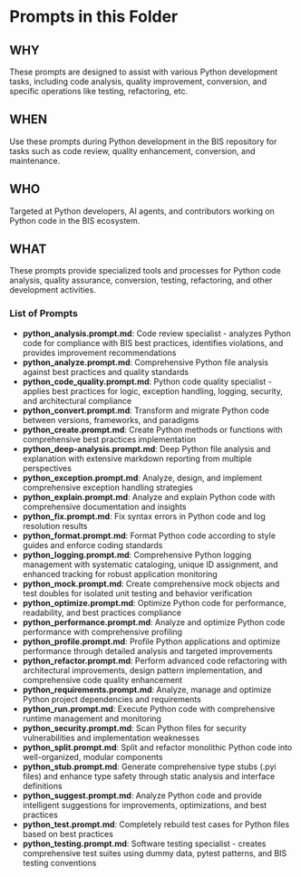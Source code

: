 # Prompts in this Folder

## WHY
These prompts are designed to assist with various Python development tasks, including code analysis, quality improvement, conversion, and specific operations like testing, refactoring, etc.

## WHEN
Use these prompts during Python development in the BIS repository for tasks such as code review, quality enhancement, conversion, and maintenance.

## WHO
Targeted at Python developers, AI agents, and contributors working on Python code in the BIS ecosystem.

## WHAT
These prompts provide specialized tools and processes for Python code analysis, quality assurance, conversion, testing, refactoring, and other development activities.

### List of Prompts
- **python_analysis.prompt.md**: Code review specialist - analyzes Python code for compliance with BIS best practices, identifies violations, and provides improvement recommendations
- **python_analyze.prompt.md**: Comprehensive Python file analysis against best practices and quality standards
- **python_code_quality.prompt.md**: Python code quality specialist - applies best practices for logic, exception handling, logging, security, and architectural compliance
- **python_convert.prompt.md**: Transform and migrate Python code between versions, frameworks, and paradigms
- **python_create.prompt.md**: Create Python methods or functions with comprehensive best practices implementation
- **python_deep-analysis.prompt.md**: Deep Python file analysis and explanation with extensive markdown reporting from multiple perspectives
- **python_exception.prompt.md**: Analyze, design, and implement comprehensive exception handling strategies
- **python_explain.prompt.md**: Analyze and explain Python code with comprehensive documentation and insights
- **python_fix.prompt.md**: Fix syntax errors in Python code and log resolution results
- **python_format.prompt.md**: Format Python code according to style guides and enforce coding standards
- **python_logging.prompt.md**: Comprehensive Python logging management with systematic cataloging, unique ID assignment, and enhanced tracking for robust application monitoring
- **python_mock.prompt.md**: Create comprehensive mock objects and test doubles for isolated unit testing and behavior verification
- **python_optimize.prompt.md**: Optimize Python code for performance, readability, and best practices compliance
- **python_performance.prompt.md**: Analyze and optimize Python code performance with comprehensive profiling
- **python_profile.prompt.md**: Profile Python applications and optimize performance through detailed analysis and targeted improvements
- **python_refactor.prompt.md**: Perform advanced code refactoring with architectural improvements, design pattern implementation, and comprehensive code quality enhancement
- **python_requirements.prompt.md**: Analyze, manage and optimize Python project dependencies and requirements
- **python_run.prompt.md**: Execute Python code with comprehensive runtime management and monitoring
- **python_security.prompt.md**: Scan Python files for security vulnerabilities and implementation weaknesses
- **python_split.prompt.md**: Split and refactor monolithic Python code into well-organized, modular components
- **python_stub.prompt.md**: Generate comprehensive type stubs (.pyi files) and enhance type safety through static analysis and interface definitions
- **python_suggest.prompt.md**: Analyze Python code and provide intelligent suggestions for improvements, optimizations, and best practices
- **python_test.prompt.md**: Completely rebuild test cases for Python files based on best practices
- **python_testing.prompt.md**: Software testing specialist - creates comprehensive test suites using dummy data, pytest patterns, and BIS testing conventions
